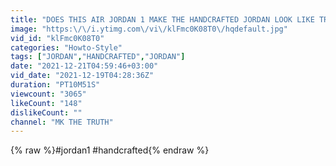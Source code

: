 ```yaml
---
title: "DOES THIS AIR JORDAN 1 MAKE THE HANDCRAFTED JORDAN LOOK LIKE TRASH?!?!"
image: "https:\/\/i.ytimg.com\/vi\/klFmc0K08T0\/hqdefault.jpg"
vid_id: "klFmc0K08T0"
categories: "Howto-Style"
tags: ["JORDAN","HANDCRAFTED","JORDAN"]
date: "2021-12-21T04:59:46+03:00"
vid_date: "2021-12-19T04:28:36Z"
duration: "PT10M51S"
viewcount: "3065"
likeCount: "148"
dislikeCount: ""
channel: "MK THE TRUTH"
---
```

{% raw %}#jordan1 #handcrafted{% endraw %}
